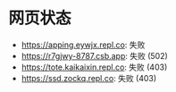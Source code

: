 # 网页状态
- https://apping.eywjx.repl.co: 失败
- https://r7gjwy-8787.csb.app: 失败 (502)
- https://tote.kaikaixin.repl.co: 失败 (403)
- https://ssd.zockq.repl.co: 失败 (403)
